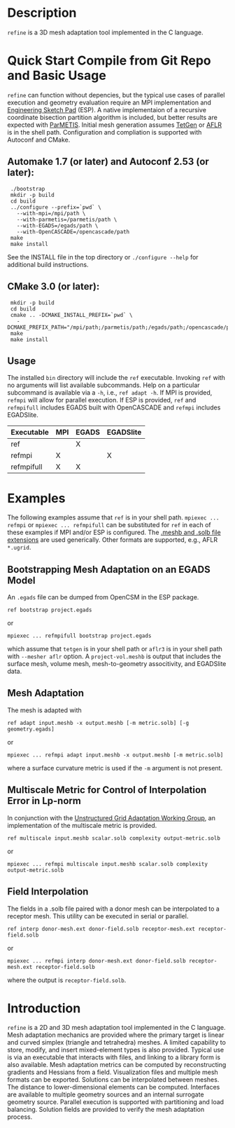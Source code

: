 # Description

`refine` is a 3D mesh adaptation tool implemented in the C language.

# Quick Start Compile from Git Repo and Basic Usage

`refine` can function without depencies, but the typical use cases of
parallel execution and geometry evaluation require an MPI implementation
and [Engineering Sketch Pad](https://acdl.mit.edu/ESP/ESPreadme.txt) (ESP).
A native implementaion of a recursive coordinate bisection partition
algorithm is included, but better results are expected with
[ParMETIS](http://glaros.dtc.umn.edu/gkhome/metis/parmetis/overview).
Initial mesh generation assumes
[TetGen](http://wias-berlin.de/software/tetgen/) or
[AFLR](http://www.simcenter.msstate.edu/research/cavs_cfd/aflr.php) is in
the shell path.
Configuration and compliation is supported with Autoconf and CMake.

## Automake 1.7 (or later) and Autoconf 2.53 (or later):
```
 ./bootstrap
 mkdir -p build
 cd build
 ../configure --prefix=`pwd` \
   --with-mpi=/mpi/path \
   --with-parmetis=/parmetis/path \
   --with-EGADS=/egads/path \
   --with-OpenCASCADE=/opencascade/path
 make
 make install
```
See the INSTALL file in the top directory or `./configure --help`
for additional build instructions.

## CMake 3.0 (or later):
```
 mkdir -p build
 cd build
 cmake .. -DCMAKE_INSTALL_PREFIX=`pwd` \
   -DCMAKE_PREFIX_PATH="/mpi/path;/parmetis/path;/egads/path;/opencascade/path"
 make
 make install
```

## Usage

The installed `bin` directory will include the `ref` executable.
Invoking `ref` with no arguments will list available subcommands.
Help on a particular subcommand is available via a `-h`, i.e.,
`ref adapt -h`. If MPI is provided, `refmpi` will allow for parallel
execution. If ESP is provided, `ref` and `refmpifull` includes
EGADS built with OpenCASCADE and `refmpi` includes EGADSlite.

| Executable |MPI|EGADS|EGADSlite|
|------------|---|-----|---------|
| ref        |   |  X  |         |
| refmpi     | X |     |    X    |
| refmpifull | X |  X  |         |

# Examples

The following examples assume that `ref` is in your shell path.
`mpiexec ... refmpi` or `mpiexec ... refmpifull` can be substituted for
`ref` in each of these examples if MPI and/or ESP is configured. The
[.meshb and .solb file extensions](https://github.com/LoicMarechal/libMeshb)
are used generically. Other formats are supported, e.g.,
AFLR `*.ugrid`.

## Bootstrapping Mesh Adaptation on an EGADS Model

An `.egads` file can be dumped from OpenCSM in the ESP package.
```
ref bootstrap project.egads
```
or
```
mpiexec ... refmpifull bootstrap project.egads
```
which assume that `tetgen` is in your shell path or
`aflr3` is in your shell path with `--mesher aflr` option.
A `project-vol.meshb` is output that includes the surface mesh,
volume mesh, mesh-to-geometry associtivity, and EGADSlite data.

## Mesh Adaptation

The mesh is adapted with
```
ref adapt input.meshb -x output.meshb [-m metric.solb] [-g geometry.egads]
```
or
```
mpiexec ... refmpi adapt input.meshb -x output.meshb [-m metric.solb]
```
where a surface curvature metric is used if the `-m` argument is not present.

## Multiscale Metric for Control of Interpolation Error in Lp-norm

In conjunction with the
[Unstructured Grid Adaptation Working Group](https://ugawg.github.io/),
an implementation of the multiscale metric is provided.
```
ref multiscale input.meshb scalar.solb complexity output-metric.solb
```
or
```
mpiexec ... refmpi multiscale input.meshb scalar.solb complexity output-metric.solb
```

## Field Interpolation
The fields in a .solb file paired with a donor mesh can be interpolated to
a receptor mesh. This utility can be executed in serial or parallel.

```
ref interp donor-mesh.ext donor-field.solb receptor-mesh.ext receptor-field.solb
```
or 
```
mpiexec ... refmpi interp donor-mesh.ext donor-field.solb receptor-mesh.ext receptor-field.solb
```
where the output is `receptor-field.solb`.

# Introduction

`refine` is a 2D and 3D mesh adaptation tool implemented in the C
language.  Mesh adaptation mechanics are provided where the primary
target is linear and curved simplex (triangle and tetrahedra)
meshes. A limited capability to store, modify, and insert
mixed-element types is also provided. Typical use is via an executable
that interacts with files, and linking to a library form is also
available. Mesh adaptation metrics can be computed by reconstructing
gradients and Hessians from a field. Visualization files and multiple
mesh formats can be exported. Solutions can be interpolated between
meshes. The distance to lower-dimensional elements can be computed.
Interfaces are available to multiple geometry sources and an internal
surrogate geometry source. Parallel execution is supported with
partitioning and load balancing. Solution fields are provided to
verify the mesh adaptation process.

